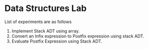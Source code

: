 # Data Structures Lab
List of experiments are as follows
1. Implement Stack ADT using array.
2. Convert an Infix expression to Postfix expression using stack ADT.
3. Evaluate Postfix Expression using Stack ADT.
